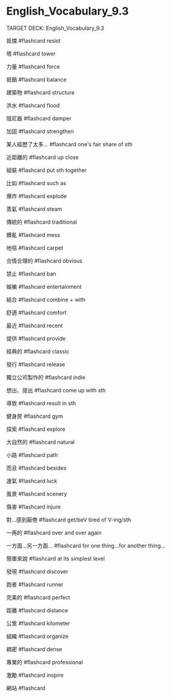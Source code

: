 # English_Vocabulary_9.3

TARGET DECK: English_Vocabulary_9.3

抵擋 #flashcard 
resist

塔 #flashcard 
tower

力量 #flashcard 
force

抵銷 #flashcard 
balance

建築物 #flashcard 
structure

洪水 #flashcard 
flood

阻尼器 #flashcard 
damper

加固 #flashcard 
strengthen

某人經歷了太多... #flashcard 
one's fair share of sth

近距離的 #flashcard 
up close

組裝 #flashcard 
put sth together

比如 #flashcard 
such as

爆炸 #flashcard 
explode

蒸氣 #flashcard 
steam

傳統的 #flashcard 
traditional

髒亂 #flashcard 
mess

地毯 #flashcard 
carpet

合情合理的 #flashcard 
obvious

禁止 #flashcard 
ban

娛樂 #flashcard 
entertainment

結合 #flashcard 
combine + with

舒適 #flashcard 
comfort

最近 #flashcard 
recent

提供 #flashcard 
provide

經典的 #flashcard 
classic

發行 #flashcard 
release

獨立公司製作的 #flashcard 
indie

想出、提出 #flashcard 
come up with sth

導致 #flashcard 
result in sth

健身房 #flashcard 
gym

探索 #flashcard 
explore

大自然的 #flashcard 
natural

小路 #flashcard 
path

而且 #flashcard 
besides

運氣 #flashcard 
luck

風景 #flashcard 
scenery

傷害 #flashcard 
injure

對...感到厭倦 #flashcard 
get/beV tired of V-ing/sth

一再的 #flashcard 
over and over again

一方面...另一方面... #flashcard 
for one thing...for another thing...

簡單來說 #flashcard 
at its simplest level

發現 #flashcard 
discover

跑者 #flashcard 
runner

完美的 #flashcard 
perfect

距離 #flashcard 
distance

公里 #flashcard 
kilometer

組織 #flashcard 
organize

稠密 #flashcard 
dense

專業的 #flashcard 
professional

激勵 #flashcard 
inspire

網站 #flashcard 
